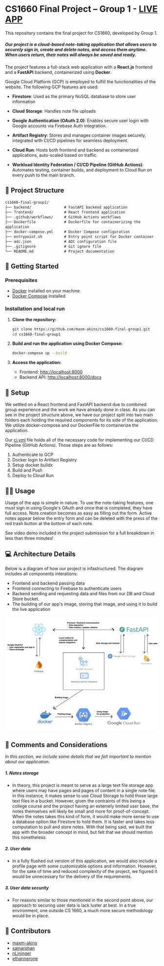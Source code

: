 # CS1660 Final Project – Group 1 - [LIVE APP](https://notes-app-1037276530414.us-central1.run.app/)

This repository contains the final project for CS1660, developed by Group 1.

##### Our project is a cloud-based note-taking application that allows users to securely sign in, create and delete notes, and access them anytime. When users return, their notes will always be saved and ready.

The project features a full-stack web application with a **React.js** frontend and a **FastAPI** backend, containerized using **Docker**.

Google Cloud Platform (GCP) is employed to fulfill the functionalities of the website. The following GCP features are used:

- **Firestore**: Used as the primary NoSQL database to store user information

- **Cloud Storage**: Handles note file uploads

- **Google Authentication (OAuth 2.0)**: Enables secure user login with Google accounts via Firebase Auth integration.

- **Artifact Registry**: Stores and manages container images securely, integrated with CI/CD pipelines for seamless deployment.

- **Cloud Run**: Hosts both frontend and backend as containerized applications, auto-scaled based on traffic.

- **Workload Identity Federation / CI/CD Pipeline (GitHub Actions)**: Automates testing, container builds, and deployment to Cloud Run on every push to the main branch.

## 📁 Project Structure

```
cs1660-final-group1/
├── backend/               # FastAPI backend application
├── frontend/              # React frontend application
├── .github/workflows/     # GitHub Actions workflows
├── Dockerfile             # Dockerfile for containerizing the application
├── docker-compose.yml     # Docker Compose configuration
├── entrypoint.sh          # Entry point script for Docker container
├── adc.json               # ADC configuration file
├── .gitignore             # Git ignore file
└── README.md              # Project documentation
```

## 🚀 Getting Started

### Prerequisites

- [Docker](https://www.docker.com/) installed on your machine
- [Docker Compose](https://docs.docker.com/compose/) installed

### Installation and local run

1. **Clone the repository:**

   ```bash
   git clone https://github.com/maxm-akins/cs1660-final-group1.git
   cd cs1660-final-group1
   ```

2. **Build and run the application using Docker Compose:**

   ```bash
   docker-compose up --build
   ```

3. **Access the application:**

   - Frontend: [http://localhost:8000](http://localhost:8000)
   - Backend API: [http://localhost:8000/docs](http://localhost:8000/docs)

## 🧱 Setup

We settled on a React frontend and FastAPI backend due to combined group experience and the work we have already done in class. As you can see in the project structure above, we have our project split into two main folders each holding the required components for its side of the application. We utilize docker-compose and our DockerFile to containerize the application.

Our [ci.yml](.github/workflows/ci.yml) file holds all of the necessary code for implementing our CI/CD Pipeline (GitHub Actions). Those steps are as follows:

1. Authenticate to GCP
2. Docker login to Artifact Registry
3. Setup docker buildx
4. Build and Push
5. Deploy to Cloud Run

## 👨‍💻 Usage

Usage of the app is simple in nature. To use the note-taking features, one must sign in using Google's OAuth and once that is completed, they have full access. Note creation becomes as easy as filling out the form. Active notes appear below the entry form and can be deleted with the press of the red trash button at the bottom of each note.

See video demo included in the project submission for a full breakdown in less than three minutes!

## 💻 Architecture Details

Below is a diagram of how our project is infastructured. The diagram includes all components interations:

- Frontend and backend passing data
- Frontend connecting to Firebase to authenticate users
- Backend sending and requesting data and files from our DB and Cloud Store bucket.
- The building of our app's image, storing that image, and using it to build the live application

![Architecture Diagram](diagram.png)

## 🤔 Comments and Considerations

_In this section, we include some details that we felt important to mention about our application._

##### 1. Notes storage

- In theory, this project is meant to serve as a large text file storage app where users may have pages and pages of content in a single note file. In this instance, it makes sense to use Cloud Storage to hold those large text files in a bucket. However, given the contraints of this being a college course and the project having an extemely limited user base, the notes themselves will likely be small and more for proof-of-concept. When the notes takes this kind of form, it would make more sense to use a database option like Firestore to hold them. It is faster and takes less computation to pull and store notes. With that being said, we built the app with the broader concept in mind, but felt that we should mention this nonetheless.

##### 2. User data

- In a fully flushed out version of this application, we would also include a profile page with some customizable options and information. However, for the sake of time and reduced complexity of the project, we figured it would be unnecessary for the delivery of the requirements.

##### 3. User data security

- For reasons similar to those mentioned in the second point above, our approach to securing user data is lack luster at best. In a true environment, one outside CS 1660, a much more secure methodology would be in place.

## 👥 Contributors

- [maxm-akins](https://github.com/maxm-akins)
- [samarohan](https://github.com/samarohan)
- [nLininger](https://github.com/nLininger)
- [ethannerone](https://github.com/ethannerone)
